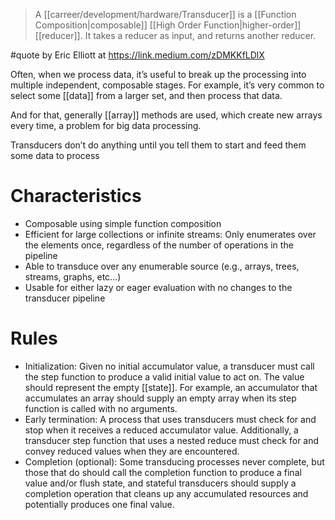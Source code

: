> A [[carreer/development/hardware/Transducer]] is a [[Function Composition|composable]]  [[High Order Function|higher-order]] [[reducer]]. It takes a reducer as input, and returns another reducer.

#quote by Eric Elliott at https://link.medium.com/zDMKKfLDlX

Often, when we process data, it’s useful to break up the processing into multiple independent, composable stages. For example, it’s very common to select some [[data]] from a larger set, and then process that data.

And for that, generally [[array]] methods are used, which create new arrays every time, a problem for big data processing.

Transducers don’t do anything until you tell them to start and feed them some data to process

# Characteristics

- Composable using simple function composition
-  Efficient for large collections or infinite streams: Only enumerates over the elements once, regardless of the number of operations in the pipeline
-  Able to transduce over any enumerable source (e.g., arrays, trees, streams, graphs, etc…)
-  Usable for either lazy or eager evaluation with no changes to the transducer pipeline

# Rules

- Initialization: Given no initial accumulator value, a transducer must call the step function to produce a valid initial value to act on. The value should represent the empty [[state]]. For example, an accumulator that accumulates an array should supply an empty array when its step function is called with no arguments.
- Early termination: A process that uses transducers must check for and stop when it receives a reduced accumulator value. Additionally, a transducer step function that uses a nested reduce must check for and convey reduced values when they are encountered.
- Completion (optional): Some transducing processes never complete, but those that do should call the completion function to produce a final value and/or flush state, and stateful transducers should supply a completion operation that cleans up any accumulated resources and potentially produces one final value.